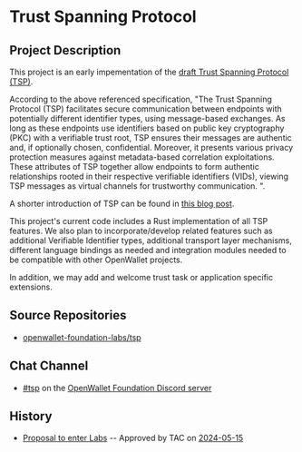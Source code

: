# Trust Spanning Protocol

## Project Description

This project is an early impementation of the [draft Trust Spanning Protocol (TSP)](https://github.com/trustoverip/tswg-tsp-specification).

According to the above referenced specification, "The Trust Spanning Protocol (TSP) facilitates secure communication between endpoints with potentially different identifier types, using message-based exchanges. As long as these endpoints use identifiers based on public key cryptography (PKC) with a verifiable trust root, TSP ensures their messages are authentic and, if optionally chosen, confidential. Moreover, it presents various privacy protection measures against metadata-based correlation exploitations. These attributes of TSP together allow endpoints to form authentic relationships rooted in their respective verifiable identifiers (VIDs), viewing TSP messages as virtual channels for trustworthy communication.
".

A shorter introduction of TSP can be found in [this blog post](https://www.trustoverip.org/blog/2023/08/31/mid-year-progress-report-on-the-toip-trust-spanning-protocol/).

This project's current code includes a Rust implementation of all TSP features. We also plan to incorporate/develop related features such as additional Verifiable Identifier types, additional transport layer mechanisms, different language bindings as needed and integration modules needed to be compatible with other OpenWallet projects.

In addition, we may add and welcome trust task or application specific extensions.

## Source Repositories

- [openwallet-foundation-labs/tsp](https://github.com/openwallet-foundation-labs/tsp)

## Chat Channel

- [#tsp](https://discord.com/channels/1022962884864643214/1240339063618277467) on the [OpenWallet Foundation Discord server](https://discord.gg/openwalletfoundation)

## History

- [Proposal to enter Labs]() -- Approved by TAC on [2024-05-15](../meetings/2024/2024-05-15.md)
